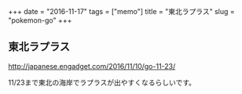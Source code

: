 +++
date = "2016-11-17"
tags =  ["memo"]
title = "東北ラプラス"
slug = "pokemon-go"
+++

## 東北ラプラス	  

http://japanese.engadget.com/2016/11/10/go-11-23/

11/23まで東北の海岸でラプラスが出やすくなるらしいです。
	  
